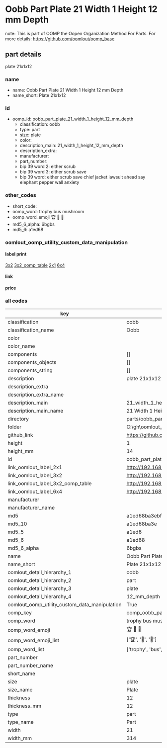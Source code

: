 # Oobb Part Plate 21 Width 1 Height 12 mm Depth  

note: This is part of OOMP the Oopen Organization Method For Parts. For more details: https://github.com/oomlout/oomp_base

##  part details
  



plate 21x1x12



### name
* name: Oobb Part Plate 21 Width 1 Height 12 mm Depth
* name_short: Plate 21x1x12 
### id
* oomp_id: oobb_part_plate_21_width_1_height_12_mm_depth
  * classification: oobb
  * type: part
  * size: plate
  * color: 
  * description_main: 21_width_1_height_12_mm_depth
  * description_extra: 
  * manufacturer: 
  * part_number: 
  * bip 39 word 2: either scrub
  * bip 39 word 3: either scrub save
  * bip 39 word: either scrub save chief jacket lawsuit ahead say elephant pepper wall anxiety

### other_codes
* short_code: 
* oomp_word: trophy bus mushroom
* oomp_word_emoji :trophy: :bus: :mushroom:
* md5_6_alpha: 6bgbs
* md5_6: a1ed68






### oomlout_oomp_utility_custom_data_manipulation
#### label print
[3x2](http://192.168.1.245:1112/?label=oomp%206bgbs)
[3x2_oomp_table](http://192.168.1.108:1112/?label=oomp%206bgbs)
[2x1](http://192.168.1.242:1112/?label=oomp%206bgbs)
[6x4](http://192.168.1.55:1112/?label=oomp%206bgbs)    

#### link

                              

#### price







### all codes 
| key | value |  
| --- | --- |  
| classification | oobb |  
| classification_name | Oobb |  
| color |  |  
| color_name |  |  
| components | [] |  
| components_objects | [] |  
| components_string | [] |  
| description | plate 21x1x12 |  
| description_extra |  |  
| description_extra_name |  |  
| description_main | 21_width_1_height_12_mm_depth |  
| description_main_name | 21 Width 1 Height 12 mm Depth |  
| directory | parts/oobb_part_plate_21_width_1_height_12_mm_depth |  
| folder | C:\gh\oomlout_oobb_version_4_generated_parts\things\oobb_part_plate_21_width_1_height_12_mm_depth |  
| github_link | https://github.com/oomlout/oomlout_oomp_part_src/tree/main/parts/oobb_part_plate_21_width_1_height_12_mm_depth |  
| height | 1 |  
| height_mm | 14 |  
| id | oobb_part_plate_21_width_1_height_12_mm_depth |  
| link_oomlout_label_2x1 | http://192.168.1.242:1112/?label=oomp%206bgbs |  
| link_oomlout_label_3x2 | http://192.168.1.245:1112/?label=oomp%206bgbs |  
| link_oomlout_label_3x2_oomp_table | http://192.168.1.108:1112/?label=oomp%206bgbs |  
| link_oomlout_label_6x4 | http://192.168.1.55:1112/?label=oomp%206bgbs |  
| manufacturer |  |  
| manufacturer_name |  |  
| md5 | a1ed68ba3ebfe0a5f8bb827d7fb07238 |  
| md5_10 | a1ed68ba3e |  
| md5_5 | a1ed6 |  
| md5_6 | a1ed68 |  
| md5_6_alpha | 6bgbs |  
| name | Oobb Part Plate 21 Width 1 Height 12 mm Depth |  
| name_short | Plate 21x1x12  |  
| oomlout_detail_hierarchy_1 | oobb |  
| oomlout_detail_hierarchy_2 | part |  
| oomlout_detail_hierarchy_3 | plate |  
| oomlout_detail_hierarchy_4 | 12_mm_depth |  
| oomlout_oomp_utility_custom_data_manipulation | True |  
| oomp_key | oomp_oobb_part_plate_21_width_1_height_12_mm_depth |  
| oomp_word | trophy bus mushroom |  
| oomp_word_emoji | :trophy: :bus: :mushroom: |  
| oomp_word_emoji_list | [':trophy:', ':bus:', ':mushroom:'] |  
| oomp_word_list | ['trophy', 'bus', 'mushroom'] |  
| part_number |  |  
| part_number_name |  |  
| short_name |  |  
| size | plate |  
| size_name | Plate |  
| thickness | 12 |  
| thickness_mm | 12 |  
| type | part |  
| type_name | Part |  
| width | 21 |  
| width_mm | 314 |  
